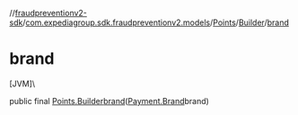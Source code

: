//[fraudpreventionv2-sdk](../../../../index.md)/[com.expediagroup.sdk.fraudpreventionv2.models](../../index.md)/[Points](../index.md)/[Builder](index.md)/[brand](brand.md)

# brand

[JVM]\

public final [Points.Builder](index.md)[brand](brand.md)([Payment.Brand](../../-payment/-brand/index.md)brand)
